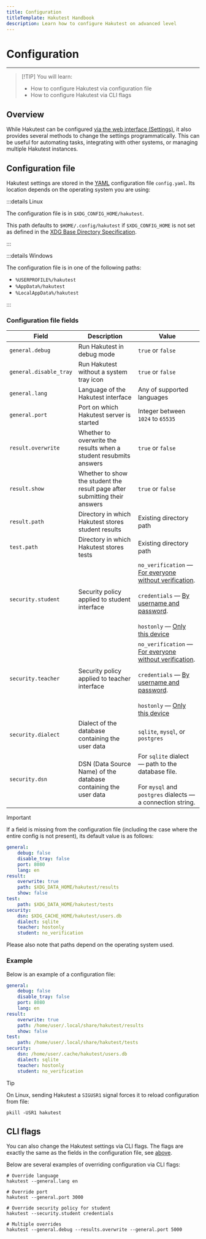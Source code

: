 ```yaml
---
title: Configuration
titleTemplate: Hakutest Handbook
description: Learn how to configure Hakutest on advanced level
---
```


# Configuration

---

> [!TIP] You will learn:
>
> -   How to configure Hakutest via configuration file
> -   How to configure Hakutest via CLI flags

## Overview

While Hakutest can be configured [via the web interface
(Settings)](/handbook/guide/05-settings), it also provides several methods to
change the settings programmatically. This can be useful for automating tasks,
integrating with other systems, or managing multiple Hakutest instances.

## Configuration file

Hakutest settings are stored in the [YAML](https://yaml.org/) configuration
file `config.yaml`. Its location depends on the operating system you are using:

:::details Linux

The configuration file is in `$XDG_CONFIG_HOME/hakutest`.

This path defaults to `$HOME/.config/hakutest` if
`$XDG_CONFIG_HOME` is not set as defined in the [XDG Base Directory
Specification](https://specifications.freedesktop.org/basedir-spec/basedir-spec-latest.html#variables).

:::

:::details Windows

The configuration file is in one of the following paths:

-   `%USERPROFILE%/hakutest`
-   `%AppData%/hakutest`
-   `%LocalAppData%/hakutest`

:::

### Configuration file fields

| Field                  | Description                                                                | Value                                                                                                                                                                                                                                                                                                     |
| ---------------------- | -------------------------------------------------------------------------- | --------------------------------------------------------------------------------------------------------------------------------------------------------------------------------------------------------------------------------------------------------------------------------------------------------- |
| `general.debug`        | Run Hakutest in debug mode                                                 | `true` or `false`                                                                                                                                                                                                                                                                                         |
| `general.disable_tray` | Run Hakutest without a system tray icon                                    | `true` or `false`                                                                                                                                                                                                                                                                                         |
| `general.lang`         | Language of the Hakutest interface                                         | Any of supported languages                                                                                                                                                                                                                                                                                |
| `general.port`         | Port on which Hakutest server is started                                   | Integer between `1024` to `65535`                                                                                                                                                                                                                                                                         |
| `result.overwrite`     | Whether to overwrite the results when a student resubmits answers          | `true` or `false`                                                                                                                                                                                                                                                                                         |
| `result.show`          | Whether to show the student the result page after submitting their answers | `true` or `false`                                                                                                                                                                                                                                                                                         |
| `result.path`          | Directory in which Hakutest stores student results                         | Existing directory path                                                                                                                                                                                                                                                                                   |
| `test.path`            | Directory in which Hakutest stores tests                                   | Existing directory path                                                                                                                                                                                                                                                                                   |
| `security.student`     | Security policy applied to student interface                               | `no_verification` &mdash; [For everyone without verification](/handbook/advanced/01-security#no-verification).<br><br>`credentials` &mdash; [By username and password](/handbook/advanced/01-security#credentials).<br><br>`hostonly` &mdash; [Only this device](/handbook/advanced/01-security#hostonly) |
| `security.teacher`     | Security policy applied to teacher interface                               | `no_verification` &mdash; [For everyone without verification](/handbook/advanced/01-security#no-verification).<br><br>`credentials` &mdash; [By username and password](/handbook/advanced/01-security#credentials).<br><br>`hostonly` &mdash; [Only this device](/handbook/advanced/01-security#hostonly) |
| `security.dialect`     | Dialect of the database containing the user data                           | `sqlite`, `mysql`, or `postgres`                                                                                                                                                                                                                                                                          |
| `security.dsn`         | DSN (Data Source Name) of the database containing the user data            | For `sqlite` dialect &mdash; path to the database file.<br><br>For `mysql` and `postgres` dialects &mdash; a connection string.                                                                                                                                                                           |

> [!IMPORTANT]
> If a field is missing from the configuration file (including the case where
> the entire config is not present), its default value is as follows:
>
> ```yaml
> general:
>     debug: false
>     disable_tray: false
>     port: 8080
>     lang: en
> result:
>     overwrite: true
>     path: $XDG_DATA_HOME/hakutest/results
>     show: false
> test:
>     path: $XDG_DATA_HOME/hakutest/tests
> security:
>     dsn: $XDG_CACHE_HOME/hakutest/users.db
>     dialect: sqlite
>     teacher: hostonly
>     student: no_verification
> ```
>
> Please also note that paths depend on the operating system used.

### Example

Below is an example of a configuration file:

```yaml
general:
    debug: false
    disable_tray: false
    port: 8080
    lang: en
result:
    overwrite: true
    path: /home/user/.local/share/hakutest/results
    show: false
test:
    path: /home/user/.local/share/hakutest/tests
security:
    dsn: /home/user/.cache/hakutest/users.db
    dialect: sqlite
    teacher: hostonly
    student: no_verification
```

> [!TIP]
>
> On Linux, sending Hakutest a `SIGUSR1` signal forces it to reload configuration from file:
>
> ```shell
> pkill -USR1 hakutest
> ```

## CLI flags

You can also change the Hakutest settings via CLI flags. The flags are exactly the same as the fields in the configuration file, see [above](#configuration-file-fields).

Below are several examples of overriding configuration via CLI flags:

```shell
# Override language
hakutest --general.lang en

# Override port
hakutest --general.port 3000

# Override security policy for student
hakutest --security.student credentials

# Multiple overrides
hakutest --general.debug --results.overwrite --general.port 5000
```
